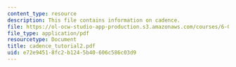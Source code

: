 ```yaml
---
content_type: resource
description: This file contains information on cadence.
file: https://ol-ocw-studio-app-production.s3.amazonaws.com/courses/6-012-microelectronic-devices-and-circuits-fall-2005/e72e94518fc2b1245b40606c586c03d9_cadence_tutorial2.pdf
file_type: application/pdf
resourcetype: Document
title: cadence_tutorial2.pdf
uid: e72e9451-8fc2-b124-5b40-606c586c03d9
---
```

